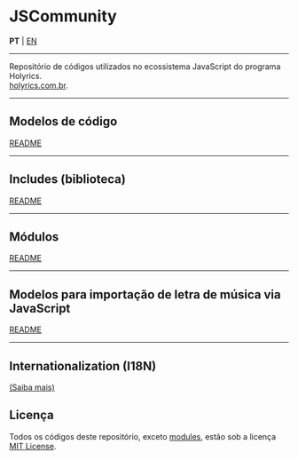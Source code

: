 # JSCommunity

**PT** | [EN](README-en.md)

---

Repositório de códigos utilizados no ecossistema JavaScript do programa Holyrics.<br>
[holyrics.com.br](https://holyrics.com.br).

---

## Modelos de código

[README](https://github.com/holyrics/JSCommunity/tree/main/src/actions/README.md)

---

## Includes (biblioteca)

[README](https://github.com/holyrics/JSCommunity/tree/main/src/includes/README.md)

---

## Módulos

[README](https://github.com/holyrics/JSCommunity/tree/main/src/modules/README.md)

---

## Modelos para importação de letra de música via JavaScript

[README](https://github.com/holyrics/JSCommunity/tree/main/src/importsongs/README.md)

---

## Internationalization (I18N)

[(Saiba mais)](README_I18N.md)

## Licença

Todos os códigos deste repositório, exceto [modules](https://github.com/holyrics/JSCommunity/tree/main/src/modules/README.md), estão sob a licença [MIT License](https://github.com/holyrics/JSCommunity/tree/main/LICENSE.txt).<br>